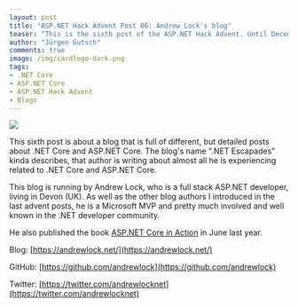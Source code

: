 ```yaml
---
layout: post
title: "ASP.NET Hack Advent Post 06: Andrew Lock's blog"
teaser: "This is the sixth post of the ASP.NET Hack Advent. Until December 24th I'm going to post a link to a good community resource per day and a few lines about it."
author: "Jürgen Gutsch"
comments: true
image: /img/cardlogo-dark.png
tags: 
- .NET Core
- ASP.NET Core
- ASP.NET Hack Advent
- Blogs
---
```


![]({{site.baseurl}}/img/advent/advent.jpg)

This sixth post is about a blog that is full of different, but detailed posts about .NET Core and ASP.NET Core. The blog's name ".NET Escapades" kinda describes, that author is writing about almost all he is experiencing related to .NET Core and ASP.NET Core. 

This blog is running by Andrew Lock, who is a full stack ASP.NET developer, living in Devon (UK). As well as the other blog authors I introduced in the last advent posts, he is a Microsoft MVP and pretty much involved and well known in the .NET developer community. 

He also published the book [ASP.NET Core in Action](https://www.manning.com/books/asp-net-core-in-action?a_aid=aspnetcore-in-action&a_bid=5b1b11eb) in June last year.

Blog: [https://andrewlock.net/](https://andrewlock.net/)

GitHub: [https://github.com/andrewlock](https://github.com/andrewlock)

Twitter: [https://twitter.com/andrewlocknet](https://twitter.com/andrewlocknet)

